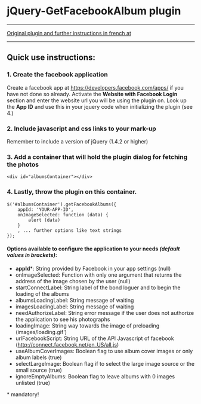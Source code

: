 # jQuery-GetFacebookAlbum plugin

***

[Original plugin and further instructions in french at](https://www.davel.fr/techblog/2010/06/plugin-jquery-get-facebook-albums-photos/)

***

## Quick use instructions:

### 1. Create the facebook application
Create a facebook app at https://developers.facebook.com/apps/ if you have not done so already. Activate the **Website with Facebook Login** section and enter the website url you will be using the plugin on. Look up the **App ID** and use this in your jquery code when initializing the plugin (see 4.)

### 2. Include javascript and css links to your mark-up
Remember to include a version of jQuery (1.4.2 or higher)
    <script src="https://ajax.googleapis.com/ajax/libs/jquery/3.6.0/jquery.min.js" type="text/javascript"></script>
    <script src="js/jquery.getfacebookalbums.js" type="text/javascript"></script>
    <link rel="stylesheet" href="css/jquery.getfacebookalbums.css" />

### 3. Add a container that will hold the plugin dialog for fetching the photos
    <div id="albumsContainer"></div>

### 4. Lastly, throw the plugin on this container.
    $('#albumsContainer').getFacebookAlbums({
        appId: 'YOUR-APP-ID', 
        onImageSelected: function (data) {
            alert (data)
        }
        , ... further options like text strings
    });

#### Options available to configure the application to your needs _(default values in brackets)_: 
* **appId***: String provided by Facebook in your app settings (null)
* onImageSelected: Function with only one argument that returns the address of the image chosen by the user (null)
* startConnectLabel: String label of the bond loguer and to begin the loading of the albums
* albumsLoadingLabel: String message of waiting
* imagesLoadingLabel: String message of waiting
* needAuthorizeLabel: String error message if the user does not authorize the application to see his photographs
* loadingImage: String way towards the image of preloading (images/loading.gif')
* urlFacebookScript: String URL of the API Javascript of facebook (http://connect.facebook.net/en_US/all.js)
* useAlbumCoverImages: Boolean flag to use album cover images or only album labels (true)
* selectLargeImage: Boolean flag if to select the large image source or the small source (true)
* ignoreEmptyAlbums: Boolean flag to leave albums with 0 images unlisted (true)

\* mandatory!